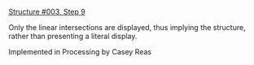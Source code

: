 [Structure #003, Step 9]

Only the linear intersections are displayed, thus implying the structure, rather than presenting a literal display.

Implemented in Processing
by Casey Reas

[Structure #003, Step 9]: http://artport.whitney.org/commissions/softwarestructures/s3_process_9/code.html
